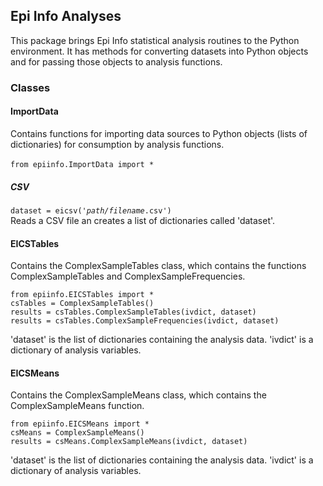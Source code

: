 ## Epi Info Analyses
This package brings Epi Info statistical analysis routines to the Python environment. It has methods for converting datasets into Python objects and for passing those objects to analysis functions.
### Classes
#### ImportData
Contains functions for importing data sources to Python objects (lists of dictionaries) for consumption by analysis functions.<br><br>
<code>from epiinfo.ImportData import *</code><br>
##### CSV
<code>dataset = eicsv('<i>path/filename</i>.csv')</code><br>
Reads a CSV file an creates a list of dictionaries called 'dataset'.<br>
#### EICSTables
Contains the ComplexSampleTables class, which contains the functions ComplexSampleTables and ComplexSampleFrequencies.<br>
```
from epiinfo.EICSTables import *
csTables = ComplexSampleTables()
results = csTables.ComplexSampleTables(ivdict, dataset)
results = csTables.ComplexSampleFrequencies(ivdict, dataset)
```
'dataset' is the list of dictionaries containing the analysis data. 'ivdict' is a dictionary of analysis variables.<br>
#### EICSMeans
Contains the ComplexSampleMeans class, which contains the ComplexSampleMeans function.<br>
```
from epiinfo.EICSMeans import *
csMeans = ComplexSampleMeans()
results = csMeans.ComplexSampleMeans(ivdict, dataset)
```
'dataset' is the list of dictionaries containing the analysis data. 'ivdict' is a dictionary of analysis variables.<br>
